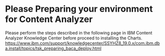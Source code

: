 # Please Preparing your environment for Content Analyzer

Please perform the steps described in the following page in IBM Content Analyzer Knowledge Center before proceed to installing the Charts.
https://www.ibm.com/support/knowledgecenter/SSYHZ8_19.0.x/com.ibm.dba.install/topics/tsk_preparing_baca_deploy.html
